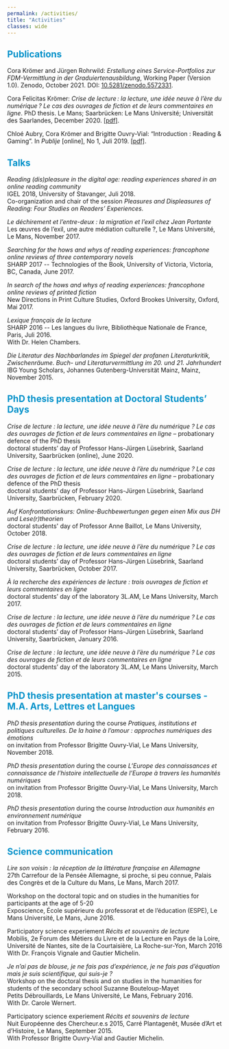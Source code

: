 ```yaml
---
permalink: /activities/
title: "Activities"
classes: wide
---
```

<!-- <font color="#0092ca"> </font> -->

## <font color="#0092ca">Publications</font>

Cora Krömer and Jürgen Rohrwild: *Erstellung eines Service-Portfolios zur FDM-Vermittlung in der Graduiertenausbildung*, Working Paper (Version 1.0). Zenodo, October 2021. DOI: [10.5281/zenodo.5572331](https://doi.org/10.5281/zenodo.5572331).

Cora Felicitas Krömer: *Crise de lecture : la lecture, une idée neuve à l’ère du numérique ? Le cas des ouvrages de fiction et de leurs commentaires en ligne*. PhD thesis. Le Mans; Saarbrücken: Le Mans Université; Universität des Saarlandes, December 2020. [[pdf]](https://tel.archives-ouvertes.fr/tel-03199594).


Chloé Aubry, Cora Krömer and Brigitte Ouvry-Vial: “Introduction : Reading & Gaming”. In *Publije* [online], No 1, Juli 2019. [[pdf]](http://revues.univ-lemans.fr/index.php/publije/article/view/142/136).

## <font color="#0092ca">Talks</font>

*Reading (dis)pleasure in the digital age: reading experiences shared in an online reading community*\
IGEL 2018, University of Stavanger, Juli 2018.\
Co-organization and chair of the session *Pleasures and Displeasures of Reading: Four Studies on Readers’ Experiences.*

*Le déchirement et l’entre-deux : la migration et l’exil chez Jean Portante*\
Les œuvres de l’exil, une autre médiation culturelle ?, Le Mans Université, Le Mans, November 2017.

*Searching for the hows and whys of reading experiences: francophone online reviews of three contemporary novels*\
SHARP 2017 -- Technologies of the Book, University of Victoria, Victoria, BC, Canada, June 2017.

*In search of the hows and whys of reading experiences: francophone online reviews of printed fiction*\
New Directions in Print Culture Studies, Oxford Brookes University, Oxford, Mai 2017.

*Lexique français de la lecture*\
SHARP 2016 -- Les langues du livre, Bibliothèque Nationale de France, Paris, Juli 2016.\
With Dr. Helen Chambers.

*Die Literatur des Nachbarlandes im Spiegel der profanen Literaturkritik, Zwischenräume. Buch- und Literaturvermittlung im 20. und 21. Jahrhundert*\
IBG Young Scholars, Johannes Gutenberg-Universität Mainz, Mainz, November 2015.

## <font color="#0092ca">PhD thesis presentation at Doctoral Students’ Days</font>

*Crise de lecture : la lecture, une idée neuve à l’ère du numérique ? Le cas des ouvrages de fiction et de leurs commentaires en ligne* – probationary defence of the PhD thesis\
doctoral students’ day of Professor Hans-Jürgen Lüsebrink, Saarland University, Saarbrücken (online), June 2020.

*Crise de lecture : la lecture, une idée neuve à l’ère du numérique ? Le cas des ouvrages de fiction et de leurs commentaires en ligne* – probationary defence of the PhD thesis\
doctoral students’ day of Professor Hans-Jürgen Lüsebrink, Saarland University, Saarbrücken, February 2020.

*Auf Konfrontationskurs: Online-Buchbewertungen gegen einen Mix aus DH und Lese(r)theorien*\
doctoral students' day of Professor Anne Baillot, Le Mans University, October 2018.

*Crise de lecture : la lecture, une idée neuve à l’ère du numérique ? Le cas des ouvrages de fiction et de leurs commentaires en ligne*\
doctoral students’ day of Professor Hans-Jürgen Lüsebrink, Saarland University, Saarbrücken, October 2017.

*À la recherche des expériences de lecture : trois ouvrages de fiction et leurs commentaires en ligne*\
doctoral students’ day of the laboratory 3L.AM, Le Mans University, March 2017.

*Crise de lecture : la lecture, une idée neuve à l’ère du numérique ? Le cas des ouvrages de fiction et de leurs commentaires en ligne*\
doctoral students’ day of Professor Hans-Jürgen Lüsebrink, Saarland University, Saarbrücken, January 2016.

*Crise de lecture : la lecture, une idée neuve à l’ère du numérique ? Le cas des ouvrages de fiction et de leurs commentaires en ligne*\
doctoral students’ day of the laboratory 3L.AM, Le Mans University, March 2015.

## <font color="#0092ca">PhD thesis presentation at master's courses - M.A. Arts, Lettres et Langues</font>

*PhD thesis presentation* during the course *Pratiques, institutions et politiques culturelles. De la haine à l’amour : approches numériques des émotions*\
on invitation from Professor Brigitte Ouvry-Vial, Le Mans University, November 2018.

*PhD thesis presentation* during the course *L’Europe des connaissances et connaissance de l’histoire intellectuelle de l’Europe à travers les humanités numériques*\
on invitation from Professor Brigitte Ouvry-Vial, Le Mans University, March 2018.

*PhD thesis presentation* during the course *Introduction aux humanités en environnement numérique*\
on invitation from Professor Brigitte Ouvry-Vial, Le Mans University, February 2016.

## <font color="#0092ca">Science communication</font>

*Lire son voisin : la réception de la littérature française en Allemagne*\
27th Carrefour de la Pensée Allemagne, si proche, si peu connue, Palais des Congrès et de la Culture du Mans, Le Mans, March 2017.

Workshop on the doctoral topic and on studies in the humanities for participants at the age of 5-20\
Exposcience, École supérieure du professorat et de l’éducation (ESPE), Le Mans Université, Le Mans, June 2016.

Participatory science experiement *Récits et souvenirs de lecture*\
Mobilis, 2e Forum des Métiers du Livre et de la Lecture en Pays de la Loire, Université de Nantes, site de la Courtaisière, La Roche-sur-Yon, March 2016\
With Dr. François Vignale and Gautier Michelin.

*Je n’ai pas de blouse, je ne fais pas d’expérience, je ne fais pas d’équation mais je suis scientifique, qui suis-je ?*\
Workshop on the doctoral thesis and on studies in the humanities for students of the secondary school Suzanne Bouteloup-Mayet\
Petits Débrouillards, Le Mans Université, Le Mans, February 2016.\
With Dr. Carole Wernert.

Participatory science experiement *Récits et souvenirs de lecture*\
Nuit Européenne des Chercheur.e.s 2015, Carré Plantagenêt, Musée d’Art et d’Histoire, Le Mans, September 2015.\
With Professor Brigitte Ouvry-Vial and Gautier Michelin.
